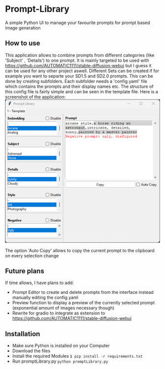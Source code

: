 # Prompt-Library
 A simple Python UI to manage your favourite prompts for prompt based image generation

## How to use
This application allows to combine prompts from different categories (like 'Subject' , 'Details') to one prompt. It is mainly targeted to be used with https://github.com/AUTOMATIC1111/stable-diffusion-webui but I guess it can be used for any other project aswell. Different Sets can be created if for example you want to separte your SD1.5 and SD2.0 prompts. This can be done by creating subfolders. Each subfolder needs a 'config.yaml' file which contains the prompts and their display names etc. The structure of this config file is fairly simple and can be seen in the template file.
Here is a screenshot of the application:
![Alt text](doc/PromptLibraryInterface.png "Interface of Prompt-Library")

The option 'Auto Copy' allows to copy the current prompt to the clipboard on every selection change

## Future plans
If time allows, I have plans to add:
* Prompt Editor to create and delete prompts from the interface instead manually editing the config.yaml
* Preview function to display a preview of the currently selected prompt (exponential amount of images necessary though)
* Rewrite for gradio to integrate as extension to https://github.com/AUTOMATIC1111/stable-diffusion-webui

## Installation
* Make sure Python is installed on your Computer
* Download the files
* Install the required Modules `$ pip install -r requirements.txt`
* Run promptLibrary.py `python promptLibrary.py`